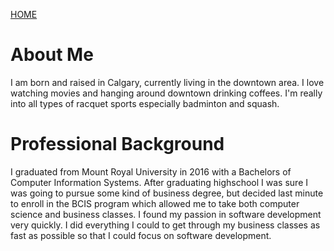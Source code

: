 [HOME](/)

# About Me

I am born and raised in Calgary, currently living in the downtown area. I love watching movies and hanging around downtown drinking coffees. I'm really into all types of racquet sports especially badminton and squash.

# Professional Background

I graduated from Mount Royal University in 2016 with a Bachelors of Computer Information Systems. After graduating highschool I was sure I was going to pursue some kind of business degree, but decided last minute to enroll in the BCIS program which allowed me to take both computer science and business classes. I found my passion in software development very quickly. I did everything I could to get through my business classes as fast as possible so that I could focus on software development.
